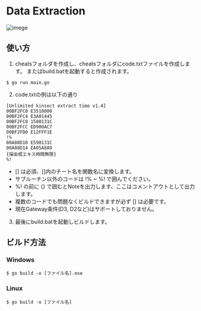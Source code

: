# Data Extraction

![imege](https://user-images.githubusercontent.com/128390652/227150689-481f225c-9644-4b26-863c-9afaccb26d46.png)

## 使い方

1. cheatsフォルダを作成し、cheatsフォルダにcode.txtファイルを作成します。
    またはbuild.batを起動すると作成されます。  
```
$ go run main.go
```
2. code.txtの例は以下の通り
```
[Unlimited kinsect extract time v1.4]
00BF2FC0 E3510000
00BF2FC4 E3A01445
00BF2FC8 1580131C
00BF2FCC ED900AC7
00BF2FD0 E12FFF1E
!%
00A88D10 E590131C
00A88D14 EA05A8A9
{操虫棍エキス時間無限}
%!
```
  - [] は必須、[]内のチート名を関数名に変換します。  
  - サブルーチン以外のコードは !% ~ %! で囲んでください。  
  - %! の前に {} で囲むとNoteを出力します、ここはコメントアウトとして出力します。
  - 複数のコードでも問題なくビルドできますが必ず [] は必要です。   
  - 現在Gateway条件(D3, D2など)はサポートしておりません。  
3. 最後にbuild.batを起動しビルドします。    

## ビルド方法
### Windows
```
$ go build -o [ファイル名].exe
```
### Linux
```
$ go build -o [ファイル名]
```
